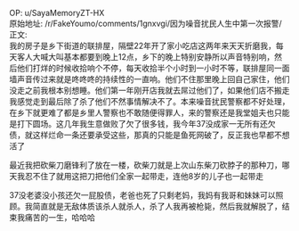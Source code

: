 
OP: u/SayaMemoryZT-HX  
原始地址: /r/FakeYoumo/comments/1gnxvgi/因为噪音扰民人生中第一次报警/  
正文:  
我的房子是乡下街道的联排屋，隔壁22年开了家小吃店这两年来天天折磨我，每天客人大喊大叫基本都要到晚上12点，乡下的晚上特别安静所以声音特别响，然后他们打烊的时候收拾响个不停，每天收拾半个小时到一小时不等，联排屋同一面墙声音传过来就是咚咚咚的持续性的一直响。他们不住那里晚上回自己家住，他们没走之前我根本别想睡。他们第一年刚开店我就去屌过他们了，如果他们店不搬走我感觉走到最后除了杀了他们不然事情解决不了。本来噪音扰民警察都不好处理，在乡下就更难了都是乡里人警察也不敢随便得罪人，来的警察还是我堂姐夫也只能是打下圆场。这几年我生意做败了欠了很多钱，我今年37没成家一无所有还欠债，就这样烂命一条还要承受这些，那真的只能是鱼死网破了，反正我也早都不想活了

最近我把砍柴刀磨锋利了放在一楼，砍柴刀就是上次山东柴刀砍脖子的那种刀，哪天我忍不住了就用这把刀把他们全家一起带走，连他8岁的儿子也一起带走

37没老婆没小孩还欠一屁股债，老爸也死了只剩老妈，我妈有我哥和妹妹可以照顾。我简直就是无敌体质该杀人就杀人，杀了人我再被枪毙，然后我就解脱了，结束我痛苦的一生，哈哈哈

